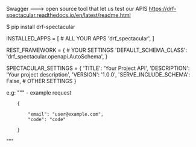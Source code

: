 Swagger ---> open source tool that let us test our APIS
https://drf-spectacular.readthedocs.io/en/latest/readme.html

$ pip install drf-spectacular

INSTALLED_APPS = [
    # ALL YOUR APPS
    'drf_spectacular',
]

REST_FRAMEWORK = {
    # YOUR SETTINGS
    'DEFAULT_SCHEMA_CLASS': 'drf_spectacular.openapi.AutoSchema',
}

SPECTACULAR_SETTINGS = {
    'TITLE': 'Your Project API',
    'DESCRIPTION': 'Your project description',
    'VERSION': '1.0.0',
    'SERVE_INCLUDE_SCHEMA': False,
    # OTHER SETTINGS
}

e.g:
"""
     - example request

        {

            "email": "user@example.com",
            "code": "code"

        }

"""
